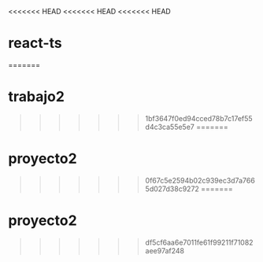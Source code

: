 <<<<<<< HEAD
<<<<<<< HEAD
<<<<<<< HEAD
# react-ts
=======
# trabajo2
>>>>>>> 1bf3647f0ed94cced78b7c17ef55d4c3ca55e5e7
=======
# proyecto2
>>>>>>> 0f67c5e2594b02c939ec3d7a7665d027d38c9272
=======
# proyecto2
>>>>>>> df5cf6aa6e7011fe61f99211f71082aee97af248

